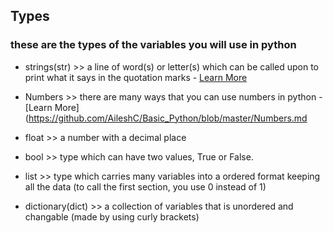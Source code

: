 ## Types ##
### these are the types of the variables you will use in python ###
- strings(str) >> a line of word(s) or letter(s) which can be called upon to print what it says in the quotation marks - [Learn More](https://github.com/AileshC/Basic_Python/blob/master/String.md) 

- Numbers >> there are many ways that you can use numbers in python - [Learn More](https://github.com/AileshC/Basic_Python/blob/master/Numbers.md

- float >> a number with a decimal place

- bool >> type which can have two values, True or False.

- list >> type which carries many variables into a ordered format keeping all the data (to call the first section, you use 0 instead of 1)

- dictionary(dict) >> a collection of variables that is unordered and changable (made by using curly brackets)

